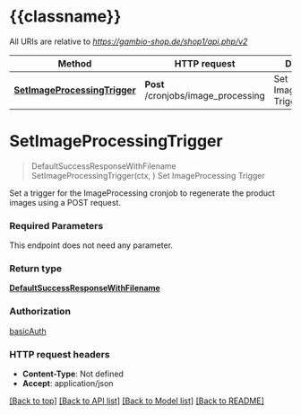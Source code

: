 # {{classname}}

All URIs are relative to *https://gambio-shop.de/shop1/api.php/v2*

Method | HTTP request | Description
------------- | ------------- | -------------
[**SetImageProcessingTrigger**](CronjobsApi.md#SetImageProcessingTrigger) | **Post** /cronjobs/image_processing | Set ImageProcessing Trigger

# **SetImageProcessingTrigger**
> DefaultSuccessResponseWithFilename SetImageProcessingTrigger(ctx, )
Set ImageProcessing Trigger

Set a trigger for the ImageProcessing cronjob to regenerate the product images using a POST request.

### Required Parameters
This endpoint does not need any parameter.

### Return type

[**DefaultSuccessResponseWithFilename**](defaultSuccessResponseWithFilename.md)

### Authorization

[basicAuth](../README.md#basicAuth)

### HTTP request headers

 - **Content-Type**: Not defined
 - **Accept**: application/json

[[Back to top]](#) [[Back to API list]](../README.md#documentation-for-api-endpoints) [[Back to Model list]](../README.md#documentation-for-models) [[Back to README]](../README.md)

